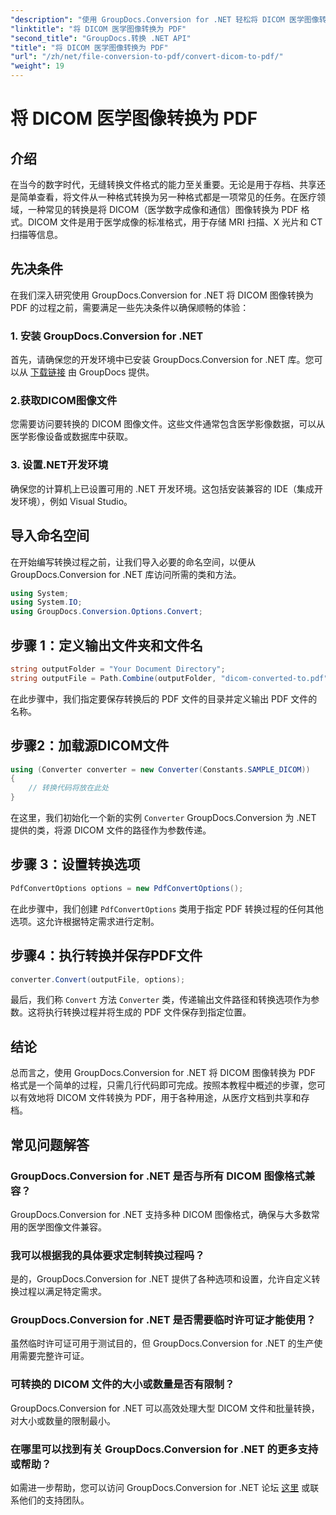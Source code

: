 ```yaml
---
"description": "使用 GroupDocs.Conversion for .NET 轻松将 DICOM 医学图像转换为 PDF 格式。灵活、高效且可定制的转换解决方案。"
"linktitle": "将 DICOM 医学图像转换为 PDF"
"second_title": "GroupDocs.转换 .NET API"
"title": "将 DICOM 医学图像转换为 PDF"
"url": "/zh/net/file-conversion-to-pdf/convert-dicom-to-pdf/"
"weight": 19
---
```


# 将 DICOM 医学图像转换为 PDF

## 介绍
在当今的数字时代，无缝转换文件格式的能力至关重要。无论是用于存档、共享还是简单查看，将文件从一种格式转换为另一种格式都是一项常见的任务。在医疗领域，一种常见的转换是将 DICOM（医学数字成像和通信）图像转换为 PDF 格式。DICOM 文件是用于医学成像的标准格式，用于存储 MRI 扫描、X 光片和 CT 扫描等信息。
## 先决条件
在我们深入研究使用 GroupDocs.Conversion for .NET 将 DICOM 图像转换为 PDF 的过程之前，需要满足一些先决条件以确保顺畅的体验：
### 1. 安装 GroupDocs.Conversion for .NET
首先，请确保您的开发环境中已安装 GroupDocs.Conversion for .NET 库。您可以从 [下载链接](https://releases.groupdocs.com/conversion/net/) 由 GroupDocs 提供。
### 2.获取DICOM图像文件
您需要访问要转换的 DICOM 图像文件。这些文件通常包含医学影像数据，可以从医学影像设备或数据库中获取。
### 3. 设置.NET开发环境
确保您的计算机上已设置可用的 .NET 开发环境。这包括安装兼容的 IDE（集成开发环境），例如 Visual Studio。

## 导入命名空间
在开始编写转换过程之前，让我们导入必要的命名空间，以便从 GroupDocs.Conversion for .NET 库访问所需的类和方法。
```csharp
using System;
using System.IO;
using GroupDocs.Conversion.Options.Convert;
```
## 步骤 1：定义输出文件夹和文件名
```csharp
string outputFolder = "Your Document Directory";
string outputFile = Path.Combine(outputFolder, "dicom-converted-to.pdf");
```
在此步骤中，我们指定要保存转换后的 PDF 文件的目录并定义输出 PDF 文件的名称。
## 步骤2：加载源DICOM文件
```csharp
using (Converter converter = new Converter(Constants.SAMPLE_DICOM))
{
    // 转换代码将放在此处
}
```
在这里，我们初始化一个新的实例 `Converter` GroupDocs.Conversion 为 .NET 提供的类，将源 DICOM 文件的路径作为参数传递。
## 步骤 3：设置转换选项
```csharp
PdfConvertOptions options = new PdfConvertOptions();
```
在此步骤中，我们创建 `PdfConvertOptions` 类用于指定 PDF 转换过程的任何其他选项。这允许根据特定需求进行定制。
## 步骤4：执行转换并保存PDF文件
```csharp
converter.Convert(outputFile, options);
```
最后，我们称 `Convert` 方法 `Converter` 类，传递输出文件路径和转换选项作为参数。这将执行转换过程并将生成的 PDF 文件保存到指定位置。

## 结论
总而言之，使用 GroupDocs.Conversion for .NET 将 DICOM 图像转换为 PDF 格式是一个简单的过程，只需几行代码即可完成。按照本教程中概述的步骤，您可以有效地将 DICOM 文件转换为 PDF，用于各种用途，从医疗文档到共享和存档。
## 常见问题解答
### GroupDocs.Conversion for .NET 是否与所有 DICOM 图像格式兼容？
GroupDocs.Conversion for .NET 支持多种 DICOM 图像格式，确保与大多数常用的医学图像文件兼容。
### 我可以根据我的具体要求定制转换过程吗？
是的，GroupDocs.Conversion for .NET 提供了各种选项和设置，允许自定义转换过程以满足特定需求。
### GroupDocs.Conversion for .NET 是否需要临时许可证才能使用？
虽然临时许可证可用于测试目的，但 GroupDocs.Conversion for .NET 的生产使用需要完整许可证。
### 可转换的 DICOM 文件的大小或数量是否有限制？
GroupDocs.Conversion for .NET 可以高效处理大型 DICOM 文件和批量转换，对大小或数量的限制最小。
### 在哪里可以找到有关 GroupDocs.Conversion for .NET 的更多支持或帮助？
如需进一步帮助，您可以访问 GroupDocs.Conversion for .NET 论坛 [这里](https://forum.groupdocs.com/c/conversion/11) 或联系他们的支持团队。